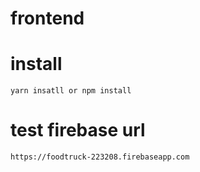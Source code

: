 # frontend

# install
```
yarn insatll or npm install
```

# test firebase url
```
https://foodtruck-223208.firebaseapp.com
```
